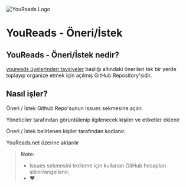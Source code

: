 
![YouReads Logo](http://youreads-34d8.kxcdn.com/img/logoday.png)

YouReads - Öneri/İstek
======================
YouReads - Öneri/İstek nedir?
-------------

[youreads üyelerinden tavsiyeler](http://youreads.net/baslik/youreads-uyelerinden-tavsiyeler--8966) başlığı altındaki önerileri tek bir yerde toplayıp organize etmek için açılmış GitHub Repository'sidir.

Nasıl işler?
------------
Öneri / İstek Github Repo'sunun Issues sekmesine açılır.

Yöneticiler tarafından görüntülenip ilgilenecek kişiler ve etiketler eklenir

Öneri / İstek belirlenen kişiler tarafından kodlanır.

YouReads.net üzerine aktarılır


> **Note:**
>
> - Issues sekmesini trolleme için kullanan GitHub hesapları silinir/engellenir,
> - ♥ .
